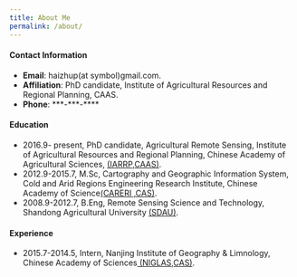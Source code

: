 ```yaml
---
title: About Me
permalink: /about/
---
```

<head>
	<meta name="keywords" content="SDAU, CAS, CAAS, Remote Sensing, agriculture, IDL, ENVI, python, ArcGis, Fortran, MATLAB">
	<meta name="description" content="This page is about Haizhu Pan's education, skills, and contact information">
</head>
<section class="content">
  <h4>Contact Information</h4>
  <ul>
    <li> <b>Email</b>: haizhup(at symbol)gmail.com.</li> 
    <li><b>Affiliation</b>: PhD candidate, Institute of Agricultural Resources and Regional Planning, CAAS.</li> 
    <li><b>Phone</b>: ***-***-**** </li>
  </ul>
  
  <h4>Education</h4>
  <ul>
    <li> 2016.9- present, PhD candidate, Agricultural Remote Sensing, Institute of Agricultural Resources and Regional Planning, Chinese Academy of Agricultural Sciences, <a href="http://www.iarrp.cn/sites/IARRP/">(IARRP,CAAS)</a>.</li>
    <li> 2012.9-2015.7, M.Sc, Cartography and Geographic Information System, Cold and Arid Regions Engineering Research Institute, Chinese Academy of Science<a href="http://www.nieer.cas.cn/">(CARERI ,CAS)</a>.</li>
    <li> 2008.9-2012.7, B.Eng, Remote Sensing Science and Technology, Shandong Agricultural University <a href="http://www.sdau.edu.cn/">(SDAU)</a>.</li> 
  </ul>
  
  <h4>Experience</h4>
  <ul>
    <li> 2015.7-2014.5, Intern, Nanjing Institute of Geography & Limnology, Chinese Academy of Sciences<a href="http://www.niglas.ac.cn/"> (NIGLAS,CAS)</a>.</li>
  </ul>
</section>
